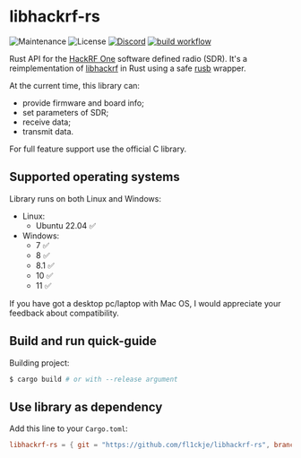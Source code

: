# libhackrf-rs
![Maintenance](https://img.shields.io/badge/maintenance-stable-green.svg)
![License](https://img.shields.io/badge/license-MIT-blue.svg)
[![Discord](https://img.shields.io/badge/chat-on_discord-%237289DA.svg)](https://discordapp.com/users/346979343995633664)
[![build workflow](https://github.com/fl1ckje/libhackrf-rs/actions/workflows/build.yml/badge.svg?branch=master)](https://github.com/fl1ckje/libhackrf-rs/actions/workflows/build.yml)

Rust API for the [HackRF One] software defined radio (SDR).
It's a reimplementation of [libhackrf] in Rust using a safe [rusb] wrapper.

At the current time, this library can:
* provide firmware and board info;
* set parameters of SDR;
* receive data;
* transmit data.

For full feature support use the official C library.

## Supported operating systems
Library runs on both Linux and Windows:
* Linux:
  - Ubuntu 22.04 :white_check_mark:
* Windows:
  - 7 :white_check_mark:
  - 8 :white_check_mark:
  - 8.1 :white_check_mark:
  - 10 :white_check_mark:
  - 11 :white_check_mark:

If you have got a desktop pc/laptop with Mac OS, I would appreciate your feedback about compatibility.

## Build and run quick-guide
Building project:
```sh
$ cargo build # or with --release argument
```
## Use library as dependency
Add this line to your `Cargo.toml`:
```toml
libhackrf-rs = { git = "https://github.com/fl1ckje/libhackrf-rs", branch = "master" }
```

[rusb]: https://github.com/a1ien/rusb
[HackRF One]: https://greatscottgadgets.com/hackrf/one/
[libhackrf]: https://github.com/greatscottgadgets/hackrf/tree/master/host
